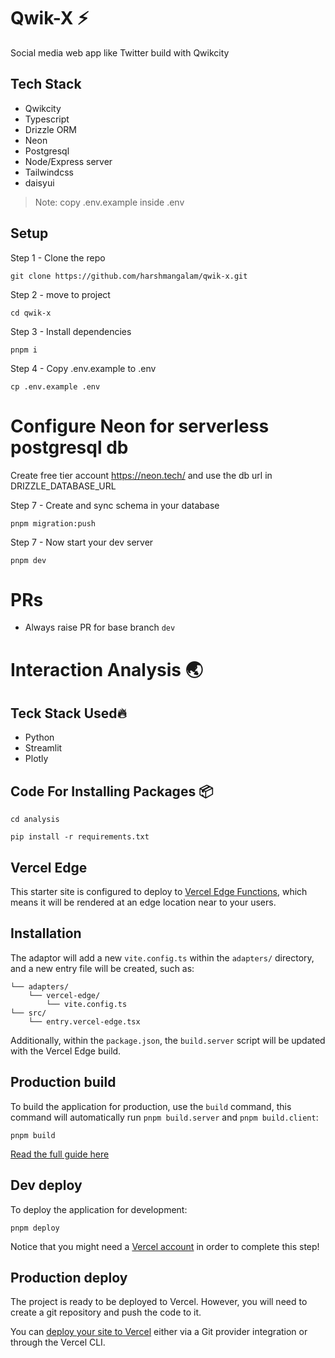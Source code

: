 # Qwik-X ⚡️

Social media web app like Twitter build with Qwikcity

## Tech Stack

- Qwikcity
- Typescript
- Drizzle ORM
- Neon
- Postgresql
- Node/Express server
- Tailwindcss
- daisyui

> Note: copy .env.example inside .env

## Setup

Step 1 - Clone the repo

```shell
git clone https://github.com/harshmangalam/qwik-x.git
```

Step 2 - move to project

```shell
cd qwik-x
```

Step 3 - Install dependencies

```shell
pnpm i
```

Step 4 - Copy .env.example to .env

```shell
cp .env.example .env
```

# Configure Neon for serverless postgresql db

Create free tier account https://neon.tech/
and use the db url in DRIZZLE_DATABASE_URL

Step 7 - Create and sync schema in your database

```shell
pnpm migration:push
```

Step 7 - Now start your dev server

```shell
pnpm dev
```

# PRs

- Always raise PR for base branch `dev`

# Interaction Analysis 🌏

## Teck Stack Used🔥

- Python
- Streamlit
- Plotly

## Code For Installing Packages 📦

```shell
cd analysis
```

```shell
pip install -r requirements.txt
```

## Vercel Edge

This starter site is configured to deploy to [Vercel Edge Functions](https://vercel.com/docs/concepts/functions/edge-functions), which means it will be rendered at an edge location near to your users.

## Installation

The adaptor will add a new `vite.config.ts` within the `adapters/` directory, and a new entry file will be created, such as:

```
└── adapters/
    └── vercel-edge/
        └── vite.config.ts
└── src/
    └── entry.vercel-edge.tsx
```

Additionally, within the `package.json`, the `build.server` script will be updated with the Vercel Edge build.

## Production build

To build the application for production, use the `build` command, this command will automatically run `pnpm build.server` and `pnpm build.client`:

```shell
pnpm build
```

[Read the full guide here](https://github.com/BuilderIO/qwik/blob/main/starters/adapters/vercel-edge/README.md)

## Dev deploy

To deploy the application for development:

```shell
pnpm deploy
```

Notice that you might need a [Vercel account](https://docs.Vercel.com/get-started/) in order to complete this step!

## Production deploy

The project is ready to be deployed to Vercel. However, you will need to create a git repository and push the code to it.

You can [deploy your site to Vercel](https://vercel.com/docs/concepts/deployments/overview) either via a Git provider integration or through the Vercel CLI.
